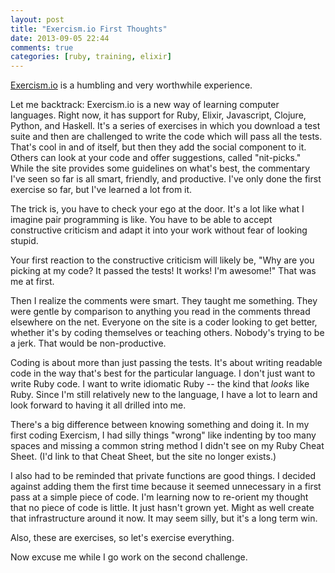 ```yaml
---
layout: post
title: "Exercism.io First Thoughts"
date: 2013-09-05 22:44
comments: true
categories: [ruby, training, elixir]
---
```


[Exercism.io](http://exercism.io) is a humbling and very worthwhile experience.

Let me backtrack: Exercism.io is a new way of learning computer languages.  Right now, it has support for Ruby, Elixir, Javascript, Clojure, Python, and Haskell.  It's a series of exercises in which you download a test suite and then are challenged to write the code which will pass all the tests.  That's cool in and of itself, but then they add the social component to it.  Others can look at your code and offer suggestions, called "nit-picks."  While the site provides some guidelines on what's best, the commentary I've seen so far is all smart, friendly, and productive.  I've only done the first exercise so far, but I've learned a lot from it.

The trick is, you have to check your ego at the door.  It's a lot like what I imagine pair programming is like.  You have to be able to accept constructive criticism and adapt it into your work without fear of looking stupid.  

Your first reaction to the constructive criticism will likely be, "Why are you picking at my code?  It passed the tests!  It works!  I'm awesome!"  That was me at first.  

Then I realize the comments were smart.  They taught me something.  They were gentle by comparison to anything you read in the comments thread elsewhere on the net.  Everyone on the site is a coder looking to get better, whether it's by coding themselves or teaching others.  Nobody's trying to be a jerk.  That would be non-productive.

Coding is about more than just passing the tests.  It's about writing readable code in the way that's best for the particular language. I don't just want to write Ruby code.  I want to write idiomatic Ruby -- the kind that *looks* like Ruby. Since I'm still relatively new to the language, I have a lot to learn and look forward to having it all drilled into me.  

There's a big difference between knowing something and doing it.  In my first coding Exercism, I had silly things "wrong" like indenting by too many spaces and missing a common string method I didn't see on my Ruby Cheat Sheet.  (I'd link to that Cheat Sheet, but the site no longer exists.)  

I also had to be reminded that private functions are good things.  I decided against adding them the first time because it seemed unnecessary in a first pass at a simple piece of code. I'm learning now to re-orient my thought that no piece of code is little.  It just hasn't grown yet.  Might as well create that infrastructure around it now.  It may seem silly, but it's a long term win.

Also, these are exercises, so let's exercise everything.

Now excuse me while I go work on the second challenge.
